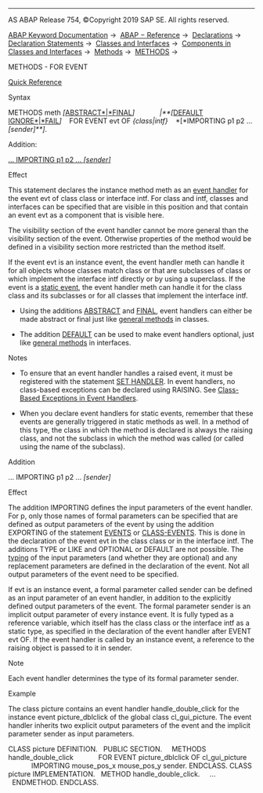   

* * *

AS ABAP Release 754, ©Copyright 2019 SAP SE. All rights reserved.

[ABAP Keyword Documentation](javascript:call_link\('abenabap.htm'\)) →  [ABAP − Reference](javascript:call_link\('abenabap_reference.htm'\)) →  [Declarations](javascript:call_link\('abendeclarations.htm'\)) →  [Declaration Statements](javascript:call_link\('abenabap_declarations.htm'\)) →  [Classes and Interfaces](javascript:call_link\('abenclasses_and_interfaces.htm'\)) →  [Components in Classes and Interfaces](javascript:call_link\('abenclass_ifac_components.htm'\)) →  [Methods](javascript:call_link\('abenmethods.htm'\)) →  [METHODS](javascript:call_link\('abapmethods.htm'\)) → 

METHODS - FOR EVENT

[Quick Reference](javascript:call_link\('abapmethods_shortref.htm'\))

Syntax

METHODS meth *\[*[ABSTRACT*|*FINAL](javascript:call_link\('abapmethods_abstract_final.htm'\))*\]*
            *|**\[*[DEFAULT IGNORE*|*FAIL](javascript:call_link\('abapmethods_default.htm'\))*\]*
   FOR EVENT evt OF *{*class*|*intf*}*
   *\[*IMPORTING p1 p2 ... *\[*sender*\]**\]*.

Addition:

[... IMPORTING p1 p2 ... *\[*sender*\]*](#!ABAP_ONE_ADD@1@)

Effect

This statement declares the instance method meth as an [event handler](javascript:call_link\('abenevent_handler_glosry.htm'\) "Glossary Entry") for the event evt of class class or interface intf. For class and intf, classes and interfaces can be specified that are visible in this position and that contain an event evt as a component that is visible here.

The visibility section of the event handler cannot be more general than the visibility section of the event. Otherwise properties of the method would be defined in a visibility section more restricted than the method itself.

If the event evt is an instance event, the event handler meth can handle it for all objects whose classes match class or that are subclasses of class or which implement the interface intf directly or by using a superclass. If the event is a [static event](javascript:call_link\('abenstatic_event_glosry.htm'\) "Glossary Entry"), the event handler meth can handle it for the class class and its subclasses or for all classes that implement the interface intf.

-   Using the additions [ABSTRACT](javascript:call_link\('abapmethods_abstract_final.htm'\)) and [FINAL](javascript:call_link\('abapmethods_abstract_final.htm'\)), event handlers can either be made abstract or final just like [general methods](javascript:call_link\('abapmethods_general.htm'\)) in classes.
    
-   The addition [DEFAULT](javascript:call_link\('abapmethods_default.htm'\)) can be used to make event handlers optional, just like [general methods](javascript:call_link\('abapmethods_general.htm'\)) in interfaces.
    

Notes

-   To ensure that an event handler handles a raised event, it must be registered with the statement [SET HANDLER](javascript:call_link\('abapset_handler.htm'\)).
    In event handlers, no class-based exceptions can be declared using RAISING. See [Class-Based Exceptions in Event Handlers](javascript:call_link\('abenexceptions_events.htm'\)).
    
-   When you declare event handlers for static events, remember that these events are generally triggered in static methods as well. In a method of this type, the class in which the method is declared is always the raising class, and not the subclass in which the method was called (or called using the name of the subclass).
    

Addition

... IMPORTING p1 p2 ... *\[*sender*\]*

Effect

The addition IMPORTING defines the input parameters of the event handler. For p, only those names of formal parameters can be specified that are defined as output parameters of the event by using the addition EXPORTING of the statement [EVENTS](javascript:call_link\('abapevents.htm'\)) or [CLASS-EVENTS](javascript:call_link\('abapclass-events.htm'\)). This is done in the declaration of the event evt in the class class or in the interface intf. The additions TYPE or LIKE and OPTIONAL or DEFAULT are not possible. The [typing](javascript:call_link\('abentyping_glosry.htm'\) "Glossary Entry") of the input parameters (and whether they are optional) and any replacement parameters are defined in the declaration of the event. Not all output parameters of the event need to be specified.

If evt is an instance event, a formal parameter called sender can be defined as an input parameter of an event handler, in addition to the explicitly defined output parameters of the event. The formal parameter sender is an implicit output parameter of every instance event. It is fully typed as a reference variable, which itself has the class class or the interface intf as a static type, as specified in the declaration of the event handler after EVENT evt OF. If the event handler is called by an instance event, a reference to the raising object is passed to it in sender.

Note

Each event handler determines the type of its formal parameter sender.

Example

The class picture contains an event handler handle\_double\_click for the instance event picture\_dblclick of the global class cl\_gui\_picture. The event handler inherits two explicit output parameters of the event and the implicit parameter sender as input parameters.

CLASS picture DEFINITION.
  PUBLIC SECTION.
    METHODS handle\_double\_click
            FOR EVENT picture\_dblclick OF cl\_gui\_picture
            IMPORTING mouse\_pos\_x mouse\_pos\_y sender.
ENDCLASS.
CLASS picture IMPLEMENTATION.
  METHOD handle\_double\_click.
    ...
  ENDMETHOD.
ENDCLASS.